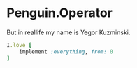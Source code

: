 # Penguin.Operator
But in reallife my name is Yegor Kuzminski.
``` ruby
I.love [
    implement :everything, from: 0
]
```
